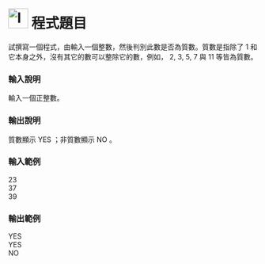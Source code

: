 <h1><img class="alignnone  wp-image-41" src="https://catmaoblog.files.wordpress.com/2016/10/3h9rzur.png" alt="Icon made by Popcorns Arts from www.flaticon.com" width="40" height="40" /> 程式題目</h1>
試撰寫一個程式，由輸入一個整數，然後判別此數是否為質數。質數是指除了 1 和它本身之外，沒有其它的數可以整除它的數，例如， 2, 3, 5, 7 與 11 等皆為質數。<br>

<h3>輸入說明</h3>
輸入一個正整數。<br>

<h3>輸出說明</h3>
質數顯示 YES ；非質數顯示 NO 。<br>

<h3>輸入範例</h3>
23<br>
37<br>
39<br>

<h3>輸出範例</h3>
YES<br>
YES<br>
NO<br>
